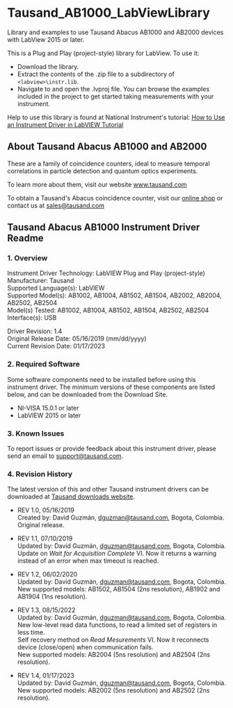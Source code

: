 # Tausand_AB1000_LabViewLibrary

Library and examples to use Tausand Abacus AB1000 and AB2000 devices with LabView 2015 or later.

This is a Plug and Play (project-style) library for LabView. To use it:
* Download the library.
* Extract the contents of the .zip file to a subdirectory of `<labview>\instr.lib`.
* Navigate to and open the .lvproj file. You can browse the examples included in the project to get started taking measurements with your instrument.
  
Help to use this library is found at National Instrument's tutorial: [How to Use an Instrument Driver in LabVIEW Tutorial](http://www.ni.com/tutorial/2804/en/)

## About Tausand Abacus AB1000 and AB2000

These are a family of coincidence counters, ideal to measure temporal correlations in particle detection and quantum optics experiments.

To learn more about them, visit our website www.tausand.com

To obtain a Tausand's Abacus coincidence counter, visit our [online shop](http://www.tausand.com/shop) or contact us at sales@tausand.com

## Tausand Abacus AB1000 Instrument Driver Readme

### 1. Overview
Instrument Driver Technology: LabVIEW Plug and Play (project-style)<br/>
Manufacturer: Tausand <br/>
Supported Language(s): LabVIEW <br/>
Supported Model(s): AB1002, AB1004, AB1502, AB1504, AB2002, AB2004, AB2502, AB2504<br/>
Model(s) Tested: AB1002, AB1004, AB1502, AB1504, AB2502, AB2504<br/>
Interface(s): USB

Driver Revision: 1.4<br/>
Original Release Date: 05/16/2019 (mm/dd/yyyy)<br/>
Current Revision Date: 01/17/2023

### 2. Required Software
Some software components need to be installed before using this instrument driver. The minimum versions of these components are listed below, and can be downloaded from the Download Site.
* NI-VISA 15.0.1 or later
* LabVIEW 2015 or later

### 3. Known Issues
To report issues or provide feedback about this instrument driver, please send an email to support@tausand.com.

### 4. Revision History
The latest version of this and other Tausand instrument drivers can be downloaded at [Tausand downloads website](http://www.tausand.com/downloads/).

* REV 1.0, 05/16/2019<br/>
Created by: David Guzmán, dguzman@tausand.com, Bogota, Colombia.<br/>
Original release.


* REV 1.1, 07/10/2019<br/>
Updated by: David Guzmán, dguzman@tausand.com, Bogota, Colombia.<br/>
Update on _Wait for Acquisition Complete_ VI. Now it returns a warning instead of an error when max timeout is reached.


* REV 1.2, 06/02/2020<br/>
Updated by: David Guzmán, dguzman@tausand.com, Bogota, Colombia.<br/>
New supported models: AB1502, AB1504 (2ns resolution), AB1902 and AB1904 (1ns resolution).


* REV 1.3, 08/15/2022<br/>
Updated by: David Guzmán, dguzman@tausand.com, Bogota, Colombia.<br/>
New low-level read data functions, to read a limited set of registers in less time.<br/>
Self recovery method on _Read Mesurements_ VI. Now it reconnects device (close/open) when communication fails.<br/>
New supported models: AB2004 (5ns resolution) and AB2504 (2ns resolution).


* REV 1.4, 01/17/2023<br/>
Updated by: David Guzmán, dguzman@tausand.com, Bogota, Colombia.<br/>
New supported models: AB2002 (5ns resolution) and AB2502 (2ns resolution).